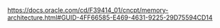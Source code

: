 <p><a href="https://docs.oracle.com/cd/F39414_01/cncpt/memory-architecture.html#GUID-4FF66585-E469-4631-9225-29D75594CD14">https://docs.oracle.com/cd/F39414_01/cncpt/memory-architecture.html#GUID-4FF66585-E469-4631-9225-29D75594CD14</a></p>